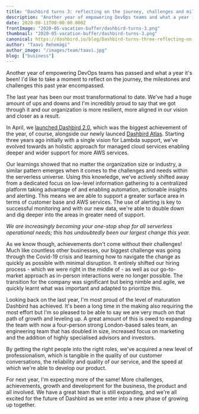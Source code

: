 ```yaml
---
title: "Dashbird turns 3: reflecting on the journey, challenges and milestones of the past year"
description: "Another year of empowering DevOps teams and what a year it's been! It's time to reflect on the journey, challenges and milestones."
date: 2020-08-11T00:00:00.000Z
frontImage: "2020-05-vacation-buffer/dashbird-turns-3.png"
thumbnail: "2020-05-vacation-buffer/dashbird-turns-3.png"
canonical: https://dashbird.io/blog/Dashbird-turns-three-reflecting-on-year/
author: "Taavi Rehemägi"
author_image: "/images/team/taavi.jpg"
blog: ["business"]
---
```


Another year of empowering DevOps teams has passed and what a year it's been! I'd like to take a moment to reflect on the journey, the milestones and challenges this past year encompassed.

The last year has been our most transformational to date. We've had a huge amount of ups and downs and I'm incredibly proud to say that we got through it and our organization is more resilient, more aligned in our vision and closer as a result.


In April, we [launched Dashbird 2.0](https://dashbird.io/blog/serveless-monitoring-startup-raises-2-million/), which was the biggest achievement of the year, of course, alongside our newly launced [Dashbird Atlas](https://dashbird.io/blog/introducing-dashbird-atlas/). Starting three years ago initially with a single vision for Lambda support, we've evolved towards an holistic approach for managed cloud services enabling deeper and wider support for more AWS services.


Our learnings showed that no matter the organization size or industry, a similar pattern emerges when it comes to the challenges and needs within the serverless universe. Using this knowledge, we've actively shifted away from a dedicated focus on low-level information gathering to a centralized platform taking advantage of and enabling automation, actionable insights and alerting. This means we are able to support a greater surface area in terms of customer base and AWS services. The use of alerting is key to successful monitoring and with our new data, we're able to double down and dig deeper into the areas in greater need of support.

_We are increasingly becoming your one-stop shop for all serverless operational needs; this has undoubtedly been our largest change this year._


As we know though, achievements don't come without their challenges! Much like countless other businesses, our biggest challenge was going through the Covid-19 crisis and learning how to navigate the change as quickly as possible with minimal disruption. It entirely shifted our hiring process - which we were right in the middle of - as well as our go-to-market approach as in-person interactions were no longer possible. The transition for the company was significant but being nimble and agile, we quickly learnt what was important and adapted to prioritize this.


Looking back on the last year, I'm most proud of the level of maturation Dashbird has achieved. It's been a long time in the making also requiring the most effort but I'm so pleased to be able to say we are very much on that path of growth and leveling up. A great amount of this is owed to expanding the team with now a four-person strong London-based sales team, an engineering team that has doubled in size, increased focus on marketing and the addition of highly specialised advisors and investors.

By getting the right people into the right roles, we've acquired a new level of professionalism, which is tangible in the quality of our customer conversations, the reliability and quality of our service, and the speed at which we're able to develop our product.


For next year, I'm expecting more of the same! More challenges, achievements, growth and development for the business, the product and all involved. We have a great team that is still expanding, and we're all excited for the future of Dashbird as we enter into a new phase of growing up together.
